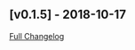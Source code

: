 ## [v0.1.5] - 2018-10-17
[Full Changelog](https://github.com/stone-payments/emerald-components-ios/compare/v0.1.5...v0.1.5)

